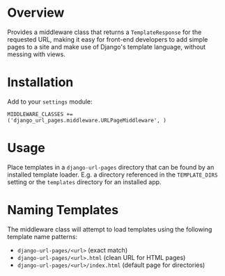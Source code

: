 Overview
========

Provides a middleware class that returns a `TemplateResponse` for the requested
URL, making it easy for front-end developers to add simple pages to a site and
make use of Django's template language, without messing with views.


Installation
============

Add to your `settings` module:

    MIDDLEWARE_CLASSES += ('django_url_pages.middleware.URLPageMiddleware', )


Usage
=====

Place templates in a `django-url-pages` directory that can be found by an
installed template loader. E.g. a directory referenced in the `TEMPLATE_DIRS`
setting or the `templates` directory for an installed app.


Naming Templates
================

The middleware class will attempt to load templates using the following
template name patterns:

  * `django-url-pages/<url>` (exact match)
  * `django-url-pages/<url>.html` (clean URL for HTML pages)
  * `django-url-pages/<url>/index.html` (default page for directories)
